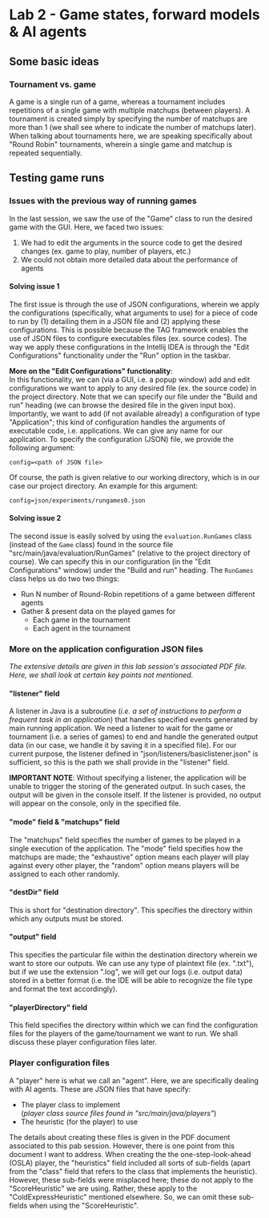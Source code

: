 # Lab 2 - Game states, forward models & AI agents
## Some basic ideas
### Tournament vs. game
A game is a single run of a game, whereas a tournament includes repetitions of a single game with multiple matchups (between players). A tournament is created simply by specifying the number of matchups are more than 1 (we shall see where to indicate the number of matchups later). When talking about tournaments here, we are speaking specifically about "Round Robin" tournaments, wherein a single game and matchup is repeated sequentially.

## Testing game runs
### Issues with the previous way of running games
In the last session, we saw the use of the "Game" class to run the desired game with the GUI. Here, we faced two issues:

1. We had to edit the arguments in the source code to get the desired changes (ex. game to play, number of players, etc.)
2. We could not obtain more detailed data about the performance of agents

#### Solving issue 1
The first issue is through the use of JSON configurations, wherein we apply the configurations (specifically, what arguments to use) for a piece of code to run by (1) detailing them in a JSON file and (2) applying these configurations. This is possible because the TAG framework enables the use of JSON files to configure executables files (ex. source codes). The way we apply these configurations in the Intellij IDEA is through the "Edit Configurations" functionality under the "Run" option in the taskbar.

**More on the "Edit Configurations" functionality**:<br>
In this functionality, we can (via a GUI, i.e. a popup window) add and edit configurations we want to apply to any desired file (ex. the source code) in the project directory. Note that we can specify our file under the "Build and run" heading (we can browse the desired file in the given input box). Importantly, we want to add (if not available already) a configuration of type "Application"; this kind of configuration handles the arguments of executable code, i.e. applications. We can give any name for our application. To specify the configuration (JSON) file, we provide the following argument:

`config=<path of JSON file>`

Of course, the path is given relative to our working directory, which is in our case our project directory. An example for this argument:

`config=json/experiments/rungames0.json`

#### Solving issue 2
The second issue is easily solved by using the `evaluation.RunGames` class (instead of the `Game` class) found in the source file "src/main/java/evaluation/RunGames" (relative to the project directory of course). We can specify this in our configuration (in the "Edit Configurations" window) under the "Build and run" heading. The `RunGames` class helps us do two two things:

- Run N number of Round-Robin repetitions of a game between different agents
- Gather & present data on the played games for
  - Each game in the tournament
  - Each agent in the tournament

### More on the application configuration JSON files
_The extensive details are given in this lab session's associated PDF file. Here, we shall look at certain key points not mentioned._

#### "listener" field
A listener in Java is a subroutine (_i.e. a set of instructions to perform a frequent task in an application_) that handles specified events generated by main running application. We need a listener to wait for the game or tournament (i.e. a series of games) to end and handle the generated output data (in our case, we handle it by saving it in a specified file). For our current purpose, the listener defined in "json/listeners/basiclistener.json" is sufficient, so this is the path we shall provide in the "listener" field.

**IMPORTANT NOTE**: Without specifying a listener, the application will be unable to trigger the storing of the generated output. In such cases, the output will be given in the console itself. If the listener is provided, no output will appear on the console, only in the specified file.

#### "mode" field & "matchups" field
The "matchups" field specifies the number of games to be played in a single execution of the application. The "mode" field specifies how the matchups are made; the "exhaustive" option means each player will play against every other player, the "random" option means players will be assigned to each other randomly.

#### "destDir" field
This is short for "destination directory". This specifies the directory within which any outputs must be stored.

#### "output" field
This specifies the particular file within the destination directory wherein we want to store our outputs. We can use any type of plaintext file (ex. ".txt"), but if we use the extension ".log", we will get our logs (i.e. output data) stored in a better format (i.e. the IDE will be able to recognize the file type and format the text accordingly).

#### "playerDirectory" field
This field specifies the directory within which we can find the configuration files for the players of the game/tournament we want to run. We shall discuss these player configuration files later.

### Player configuration files
A "player" here is what we call an "agent". Here, we are specifically dealing with AI agents. These are JSON files that have specify:

- The player class to implement<br>(_player class source files found in "src/main/java/players"_)
- The heuristic (for the player) to use

The details about creating these files is given in the PDF document associated to this pab session. However, there is one point from this document I want to address. When creating the the one-step-look-ahead (OSLA) player, the "heuristics" field included all sorts of sub-fields (apart from the "class" field that refers to the class that implements the heuristic). However, these sub-fields were misplaced here; these do not apply to the "ScoreHeuristic" we are using. Rather, these apply to the "ColdExpressHeuristic" mentioned elsewhere. So, we can omit these sub-fields when using the "ScoreHeuristic".
